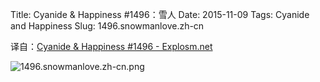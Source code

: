 Title: Cyanide & Happiness #1496：雪人
Date: 2015-11-09
Tags: Cyanide and Happiness
Slug: 1496.snowmanlove.zh-cn

译自：[Cyanide & Happiness #1496 - Explosm.net](http://explosm.net/comics/1496/)


![1496.snowmanlove.zh-cn.png](/static/images/comics/1496.snowmanlove.zh-cn.png)